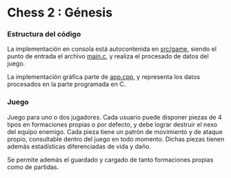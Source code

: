 # Chess 2 : Génesis
### Estructura del código
La implementación en consola está autocontenida en [src/game](https://github.com/Dzl17/chess2/tree/master/src/game), siendo el punto de entrada el archivo [main.c](https://github.com/Dzl17/chess2/tree/master/src/game/main.c), y realiza el procesado de datos del juego.

La implementación gráfica parte de [app.cpp](https://github.com/Dzl17/chess2/tree/master/src/app.cpp), y representa los datos procesados en la parte programada en C.

### Juego
Juego para uno o dos jugadores. Cada usuario puede disponer piezas de 4 tipos en formaciones propias o por defecto, y debe lograr destruir el nexo del equipo enemigo. Cada pieza tiene un patrón de movimiento y de ataque propio, consultable dentro del juego en todo momento. Dichas piezas tienen además estadísticas diferenciadas de vida y daño.

Se permite además el guardado y cargado de tanto formaciones propias como de partidas.
